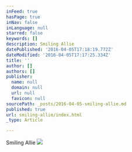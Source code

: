 ```yaml
---
inFeed: true
hasPage: true
inNav: false
inLanguage: null
starred: false
keywords: []
description: Smiling Allie
datePublished: '2016-04-05T17:18:19.772Z'
dateModified: '2016-04-05T17:17:25.334Z'
title: ''
author: []
authors: []
publisher:
  name: null
  domain: null
  url: null
  favicon: null
sourcePath: _posts/2016-04-05-smiling-allie.md
published: true
url: smiling-allie/index.html
_type: Article

---
```

Smiling Allie
![](https://the-grid-user-content.s3-us-west-2.amazonaws.com/4abc539e-f5e8-4e49-ad3c-46c78084152c.jpg)